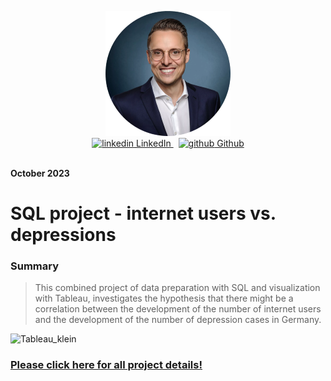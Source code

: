 <p align="center">
  <img src=https://github.com/ingmarkroll79/Ingmar_Kroll_Project_Portfolio/blob/main/Images/profile.png />
  <br>
  <a href="https://www.linkedin.com/in/ingmar-kroll-982b06122/" rel="nofollow noreferrer">
    <img src="https://i.stack.imgur.com/gVE0j.png" alt="linkedin"> LinkedIn
  </a> &nbsp; 
  <a href="https://github.com/ingmarkroll79" rel="nofollow noreferrer">
    <img src="https://i.stack.imgur.com/tskMh.png" alt="github"> Github
  </a>
      <br><br> 
</p>

**October 2023**
# SQL project - internet users vs. depressions
### Summary    

> This combined project of data preparation with SQL and visualization with Tableau, investigates the hypothesis that there might be a correlation between the development of the number of internet users and the development of the number of depression cases in Germany.
        
![Tableau_klein](https://github.com/ingmarkroll79/Ingmar_Kroll_Project_Portfolio/assets/146067161/5251ab9b-2288-4742-944e-a7f647ad356e)

### **[Please click here for all project details!](https://ingmarkroll79.github.io/SQL_project_internet_vs_depression/)**
